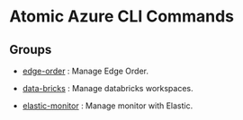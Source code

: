 # Atomic Azure CLI Commands

## Groups

- [edge-order](/Commands/edge-order/readme.md)
: Manage Edge Order.

- [data-bricks](/Commands/data-bricks/readme.md)
: Manage databricks workspaces.

- [elastic-monitor](/Commands/elastic-monitor/readme.md)
: Manage monitor with Elastic.
